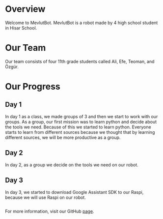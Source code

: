 # Overview
Welcome to MevlutBot. MevlutBot is a robot made by 4 high school student in Hisar School.

# Our Team
Our team consists of four 11th grade students called Ali, Efe, Teoman, and Özgür.

# Our Progress 
## Day 1
In day 1 as a class, we made groups of 3 and then we start to work with our groups. As a group, our first mission was to learn python and decide about the tools we need. Because of this we started to learn python. Everyone starts to learn from different sources because we thought that by learning different sources, we will be more productive as a group.
## Day 2
In day 2, as a group we decide on the tools we need on our robot.
## Day 3 
In day 3, we started to download Google Assistant SDK to our Raspi, because we will use Raspi on our robot.

```markdown

```

For more information, visit our GitHub [page](https://github.com/alicagatay/Tetris.git).
